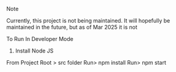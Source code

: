 > [!NOTE]
> Currently, this project is not being maintained. It will hopefully be maintained in the future, but as of Mar 2025 it is not

To Run In Developer Mode
1. Install Node JS

From Project Root > src folder
Run> npm install
Run> npm start
